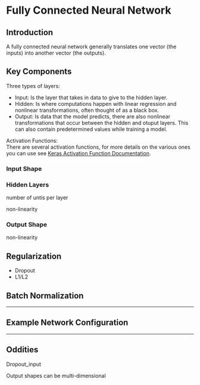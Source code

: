 # Fully Connected Neural Network

## Introduction

A fully connected neural network generally translates one vector (the
inputs) into another vector (the outputs).

## Key Components

Three types of layers:  
- Input: Is the layer that takes in data to give to the hidden layer.  
- Hidden: Is where computations happen with linear regression and nonlinear transformations, often thought of as a black box.  
- Output: Is data that the model predicts, there are also nonlinear transformations that occur between the hidden and otuput layers. This can also contain predetermined values while training a model.

Activation Functions:  
There are several activation functions, for more details on the various ones you can use see [Keras Activation Function Documentation](https://keras.io/api/layers/activations/).

### Input Shape

### Hidden Layers

number of untis per layer

non-linearity


### Output Shape

non-linearity

## Regularization

- Dropout
- L1/L2

## Batch Normalization

___

## Example Network Configuration

___

## Oddities

Dropout_input

Output shapes can be multi-dimensional
